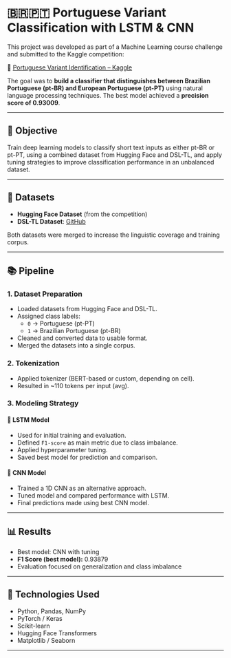 # 🇧🇷🇵🇹 Portuguese Variant Classification with LSTM & CNN

This project was developed as part of a Machine Learning course challenge and submitted to the Kaggle competition:

🔗 [Portuguese Variant Identification – Kaggle](https://www.kaggle.com/competitions/portuguese-variant-identification)

The goal was to **build a classifier that distinguishes between Brazilian Portuguese (pt-BR) and European Portuguese (pt-PT)** using natural language processing techniques. The best model achieved a **precision score of 0.93009**.

---

## 🎯 Objective

Train deep learning models to classify short text inputs as either pt-BR or pt-PT, using a combined dataset from Hugging Face and DSL-TL, and apply tuning strategies to improve classification performance in an unbalanced dataset.

---

## 🧪 Datasets

- **Hugging Face Dataset** (from the competition)
- **DSL-TL Dataset**: [GitHub](https://github.com/LanguageTechnologyLab/DSL-TL)

Both datasets were merged to increase the linguistic coverage and training corpus.

---

## 📚 Pipeline

### 1. Dataset Preparation
- Loaded datasets from Hugging Face and DSL-TL.
- Assigned class labels:
  - `0` → Portuguese (pt-PT)
  - `1` → Brazilian Portuguese (pt-BR)
- Cleaned and converted data to usable format.
- Merged the datasets into a single corpus.

### 2. Tokenization
- Applied tokenizer (BERT-based or custom, depending on cell).
- Resulted in ~110 tokens per input (avg).

### 3. Modeling Strategy

#### 🔹 LSTM Model
- Used for initial training and evaluation.
- Defined `F1-score` as main metric due to class imbalance.
- Applied hyperparameter tuning.
- Saved best model for prediction and comparison.

#### 🔹 CNN Model
- Trained a 1D CNN as an alternative approach.
- Tuned model and compared performance with LSTM.
- Final predictions made using best CNN model.

---

## 📊 Results

- Best model: CNN with tuning  
- **F1 Score (best model):** 0.93879  
- Evaluation focused on generalization and class imbalance

---

## 🔧 Technologies Used

- Python, Pandas, NumPy
- PyTorch / Keras
- Scikit-learn
- Hugging Face Transformers
- Matplotlib / Seaborn

---


